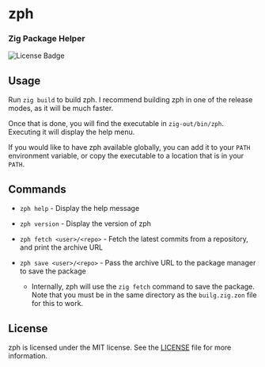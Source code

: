 # zph

### Zig Package Helper

![License Badge](https://img.shields.io/badge/license-MIT-green)

## Usage

Run `zig build` to build zph. I recommend building zph in one of the release modes, as it will be much faster.

Once that is done, you will find the executable in `zig-out/bin/zph`. Executing it will display the help menu.

If you would like to have zph available globally, you can add it to your `PATH` environment variable, or copy the executable to a location that is in your `PATH`.

## Commands

- `zph help` - Display the help message

- `zph version` - Display the version of zph

- `zph fetch <user>/<repo>` - Fetch the latest commits from a repository, and print the archive URL

- `zph save <user>/<repo>` - Pass the archive URL to the package manager to save the package
  - Internally, zph will use the `zig fetch` command to save the package. Note that you must be in the same directory as the `builg.zig.zon` file for this to work.

## License

zph is licensed under the MIT license. See the [LICENSE](/LICENSE) file for more information.
